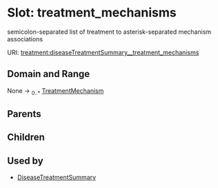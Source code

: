 
# Slot: treatment_mechanisms


semicolon-separated list of treatment to asterisk-separated mechanism associations

URI: [treatment:diseaseTreatmentSummary__treatment_mechanisms](http://w3id.org/ontogpt/treatments/diseaseTreatmentSummary__treatment_mechanisms)


## Domain and Range

None &#8594;  <sub>0..\*</sub> [TreatmentMechanism](TreatmentMechanism.md)

## Parents


## Children


## Used by

 * [DiseaseTreatmentSummary](DiseaseTreatmentSummary.md)
